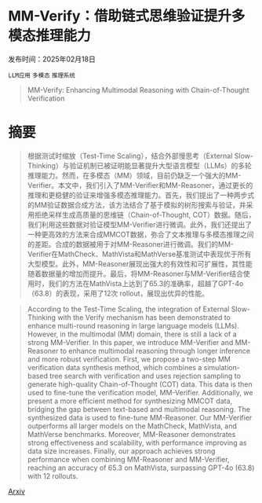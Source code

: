 # MM-Verify：借助链式思维验证提升多模态推理能力

发布时间：2025年02月18日

`LLM应用` `多模态` `推理系统`

> MM-Verify: Enhancing Multimodal Reasoning with Chain-of-Thought Verification

# 摘要

> 根据测试时缩放（Test-Time Scaling），结合外部慢思考（External Slow-Thinking）与验证机制已被证明能显著提升大型语言模型（LLMs）的多轮推理能力。然而，在多模态（MM）领域，目前仍缺乏一个强大的MM-Verifier。本文中，我们引入了MM-Verifier和MM-Reasoner，通过更长的推理和更稳健的验证来增强多模态推理能力。首先，我们提出了一种两步式的MM验证数据合成方法，该方法结合了基于模拟的树形搜索与验证，并采用拒绝采样生成高质量的思维链（Chain-of-Thought, COT）数据。随后，我们利用这些数据对验证模型MM-Verifier进行微调。此外，我们还提出了一种更高效的方法来合成MMCOT数据，弥合了文本推理与多模态推理之间的差距。合成的数据被用于对MM-Reasoner进行微调。我们的MM-Verifier在MathCheck、MathVista和MathVerse基准测试中表现优于所有大型模型。此外，MM-Reasoner展现出强大的有效性和可扩展性，其性能随着数据量的增加而提升。最后，将MM-Reasoner与MM-Verifier结合使用时，我们的方法在MathVista上达到了65.3的准确率，超越了GPT-4o（63.8）的表现，采用了12次 rollout，展现出优异的性能。

> According to the Test-Time Scaling, the integration of External Slow-Thinking with the Verify mechanism has been demonstrated to enhance multi-round reasoning in large language models (LLMs). However, in the multimodal (MM) domain, there is still a lack of a strong MM-Verifier. In this paper, we introduce MM-Verifier and MM-Reasoner to enhance multimodal reasoning through longer inference and more robust verification. First, we propose a two-step MM verification data synthesis method, which combines a simulation-based tree search with verification and uses rejection sampling to generate high-quality Chain-of-Thought (COT) data. This data is then used to fine-tune the verification model, MM-Verifier. Additionally, we present a more efficient method for synthesizing MMCOT data, bridging the gap between text-based and multimodal reasoning. The synthesized data is used to fine-tune MM-Reasoner. Our MM-Verifier outperforms all larger models on the MathCheck, MathVista, and MathVerse benchmarks. Moreover, MM-Reasoner demonstrates strong effectiveness and scalability, with performance improving as data size increases. Finally, our approach achieves strong performance when combining MM-Reasoner and MM-Verifier, reaching an accuracy of 65.3 on MathVista, surpassing GPT-4o (63.8) with 12 rollouts.

[Arxiv](https://arxiv.org/abs/2502.13383)